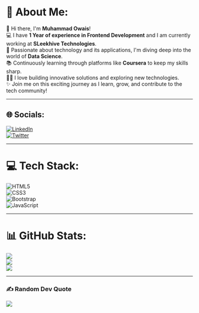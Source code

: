 # 💫 About Me:
👋 Hi there, I'm **Muhammad Owais**!  
💻 I have **1 Year of experience in Frontend Development** and I am currently working at **SLeekhive Technologies**.  
🚀 Passionate about technology and its applications, I'm diving deep into the world of **Data Science**.  
📚 Continuously learning through platforms like **Coursera** to keep my skills sharp.  
👨‍💻 I love building innovative solutions and exploring new technologies.  
✨ Join me on this exciting journey as I learn, grow, and contribute to the tech community!  

---

## 🌐 Socials:
[![LinkedIn](https://img.shields.io/badge/LinkedIn-%230077B5.svg?logo=linkedin&logoColor=white)](https://www.linkedin.com/in/muhammad-owais-danish-1629022a3/)  
[![Twitter](https://img.shields.io/badge/Twitter-%231DA1F2.svg?logo=Twitter&logoColor=white)](https://x.com/owais_owaisee)  

---

# 💻 Tech Stack:
![HTML5](https://img.shields.io/badge/html5-%23E34F26.svg?style=for-the-badge&logo=html5&logoColor=white)  
![CSS3](https://img.shields.io/badge/css3-%231572B6.svg?style=for-the-badge&logo=css3&logoColor=white)  
![Bootstrap](https://img.shields.io/badge/bootstrap-%238511FA.svg?style=for-the-badge&logo=bootstrap&logoColor=white)  
![JavaScript](https://img.shields.io/badge/javascript-%23323330.svg?style=for-the-badge&logo=javascript&logoColor=%23F7DF1E)  

---

# 📊 GitHub Stats:
![](https://github-readme-stats.vercel.app/api?username=Owais-dev01&theme=dark&hide_border=false&include_all_commits=false&count_private=false)<br/>
![](https://github-readme-streak-stats.herokuapp.com/?user=Owais-dev01&theme=dark&hide_border=false)<br/>
![](https://github-readme-stats.vercel.app/api/top-langs/?username=Owais-dev01&theme=dark&hide_border=false&include_all_commits=false&count_private=false&layout=compact)

---

### ✍️ Random Dev Quote
![](https://quotes-github-readme.vercel.app/api?type=horizontal&theme=radical)

